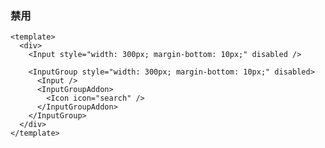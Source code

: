 ### 禁用

<!--start-code-->

```vue
<template>
  <div>
    <Input style="width: 300px; margin-bottom: 10px;" disabled />

    <InputGroup style="width: 300px; margin-bottom: 10px;" disabled>
      <Input />
      <InputGroupAddon>
        <Icon icon="search" />
      </InputGroupAddon>
    </InputGroup>
  </div>
</template>
```

<!--end-code-->
